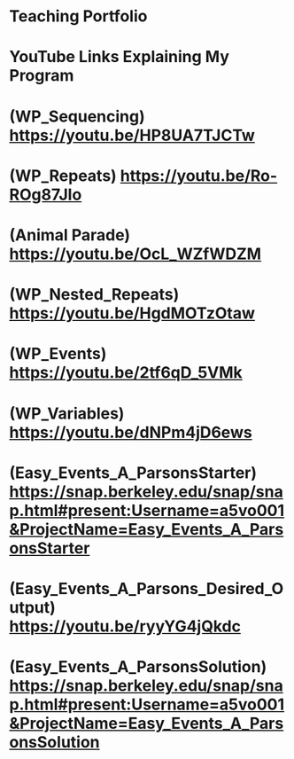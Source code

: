 # Teaching Portfolio
# YouTube Links Explaining My Program
# (WP_Sequencing) https://youtu.be/HP8UA7TJCTw
# (WP_Repeats) https://youtu.be/Ro-ROg87Jlo
# (Animal Parade) https://youtu.be/OcL_WZfWDZM
# (WP_Nested_Repeats) https://youtu.be/HgdMOTzOtaw
# (WP_Events) https://youtu.be/2tf6qD_5VMk
# (WP_Variables) https://youtu.be/dNPm4jD6ews
# (Easy_Events_A_ParsonsStarter) https://snap.berkeley.edu/snap/snap.html#present:Username=a5vo001&ProjectName=Easy_Events_A_ParsonsStarter
# (Easy_Events_A_Parsons_Desired_Output) https://youtu.be/ryyYG4jQkdc
# (Easy_Events_A_ParsonsSolution) https://snap.berkeley.edu/snap/snap.html#present:Username=a5vo001&ProjectName=Easy_Events_A_ParsonsSolution
